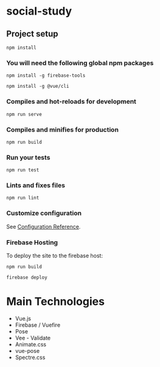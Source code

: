 # social-study

## Project setup

```
npm install
```

### You will need the following global npm packages

```
npm install -g firebase-tools

npm install -g @vue/cli

```

### Compiles and hot-reloads for development

```
npm run serve
```

### Compiles and minifies for production

```
npm run build
```

### Run your tests

```
npm run test
```

### Lints and fixes files

```
npm run lint
```

### Customize configuration

See [Configuration Reference](https://cli.vuejs.org/config/).

### Firebase Hosting

To deploy the site to the firebase host:

```
npm run build

firebase deploy

```

# Main Technologies

- Vue.js
- Firebase / Vuefire
- Pose
- Vee - Validate
- Animate.css
- vue-pose
- Spectre.css
